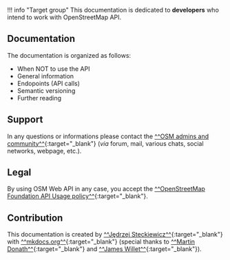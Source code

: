 !!! info "Target group"
    This documentation is dedicated to **developers** who intend to work with OpenStreetMap API.
## Documentation
The documentation is organized as follows:

- When NOT to use the API
- General information
- Endopoints (API calls)
- Semantic versioning
- Further reading

## Support
In any questions or informations please contact the [^^OSM admins and community^^](https://wiki.openstreetmap.org/wiki/Contact_channels){:target="_blank"} (*via* forum,  mail, various chats, social networks, webpage, etc.).
## Legal
By using OSM Web API in any case, you accept the [^^OpenStreetMap Foundation API Usage policy^^](https://operations.osmfoundation.org/policies/api/){:target="_blank"}.
## Contribution
This documentation is created by [^^Jędrzej Steckiewicz^^](https://www.linkedin.com/in/j%C4%99drzej-j-steckiewicz-395659334/){:target="_blank"} with [^^mkdocs.org^^](https://www.mkdocs.org){:target="_blank"} (special thanks to [^^Martin Donath^^](https://github.com/squidfunk){:target="_blank"} and [^^James Willet^^](https://www.linkedin.com/in/willettjames/){:target="_blank"}).